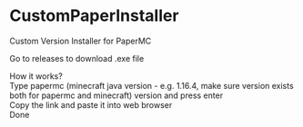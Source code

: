 # CustomPaperInstaller
Custom Version Installer for PaperMC

Go to releases to download .exe file<br/>

How it works?<br/>
Type papermc (minecraft java version -  e.g. 1.16.4, make sure version exists both for papermc and minecraft) version and press enter<br/>
Copy the link and paste it into web browser<br/>
Done<br/>
